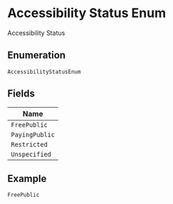 
# Accessibility Status Enum

Accessibility Status

## Enumeration

`AccessibilityStatusEnum`

## Fields

| Name |
|  --- |
| `FreePublic` |
| `PayingPublic` |
| `Restricted` |
| `Unspecified` |

## Example

```
FreePublic
```

